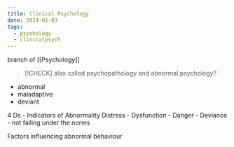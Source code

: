 ```yaml
---
title: Clinical Psychology
date: 2024-01-03
tags:
  - psychology
  - clinicalpsych
---
```

branch of [[Psychology]]

>[!CHECK]
>also called psychopathology and abnormal psychology?


- abnormal
- maladaptive
- deviant

4 Ds - Indicators of Abnormality
Distress - 
Dysfunction - 
Danger - 
Deviance - not falling under the norms

Factors influencing abnormal behaviour